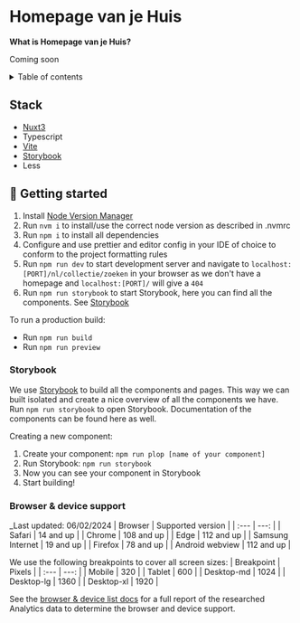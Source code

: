 # Homepage van je Huis

**What is Homepage van je Huis?**

Coming soon

<details>
<summary>Table of contents</summary>

- [Stack](#stack)
- [🚀 Getting started](#-getting-started)
- [API](#api)
- [🤚 Good to know](#-good-to-know)
</details>

## Stack

- [Nuxt3](https://nuxt.com/)
- Typescript
- [Vite](https://vitejs.dev/)
- [Storybook](https://storybook.js.org/)
- Less

## 🚀 Getting started

1. Install [Node Version Manager](https://github.com/nvm-sh/nvm)
2. Run `nvm i` to install/use the correct node version as described in .nvmrc
3. Run `npm i` to install all dependencies
4. Configure and use prettier and editor config in your IDE of choice to conform to the project formatting rules
5. Run `npm run dev` to start development server and navigate to `localhost:[PORT]/nl/collectie/zoeken` in your browser as we don't have a homepage and `localhost:[PORT]/` will give a `404`
6. Run `npm run storybook` to start Storybook, here you can find all the components. See [Storybook](#storybook)

To run a production build:

- Run `npm run build`
- Run `npm run preview`

### Storybook

We use [Storybook](https://storybook.js.org/) to build all the components and pages. This way we can built isolated and create a nice overview of all the components we have.
Run `npm run storybook` to open Storybook. Documentation of the components can be found here as well.

Creating a new component:

1. Create your component: `npm run plop [name of your component]`
2. Run Storybook: `npm run storybook`
3. Now you can see your component in Storybook
4. Start building!

### Browser & device support

\_Last updated: 06/02/2024
| Browser | Supported version |
| :--- | ---: |
| Safari | 14 and up |
| Chrome | 108 and up |
| Edge | 112 and up |
| Samsung Internet | 19 and up |
| Firefox | 78 and up |
| Android webview | 112 and up |

We use the following breakpoints to cover all screen sizes:
| Breakpoint | Pixels |
| :--- | ---: |
| Mobile | 320 |
| Tablet | 600 |
| Desktop-md | 1024 |
| Desktop-lg | 1360 |
| Desktop-xl | 1920 |

See the [browser & device list docs](./docs/BrowserDeviceList.md) for a full report of the researched Analytics data to determine the browser and device support.
